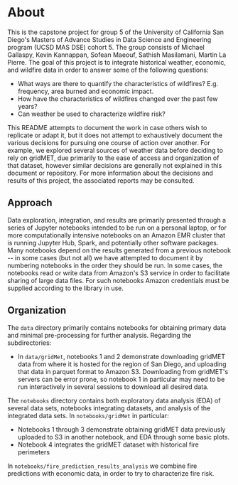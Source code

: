 # About

This is the capstone project for group 5 of the University of California San Diego's Masters of Advance Studies in Data Science and Engineering program (UCSD MAS DSE) cohort 5. 
The group consists of Michael Gallaspy, Kevin Kannappan, Sofean Maeouf, Sathish Masilamani, Martin La Pierre.
The goal of this project is to integrate historical weather, economic, and wildfire data in order to answer some of the following questions:

* What ways are there to quantify the characteristics of wildfires? E.g. frequency, area burned and economic impact.
* How have the characteristics of wildfires changed over the past few years?
* Can weather be used to characterize wildfire risk?

This README attempts to document the work in case others wish to replicate or adapt it, but it does not attempt to exhaustively document the various decisions for pursuing one course of action over another. For example, we explored several sources of weather data before deciding to rely on gridMET, due primarily to the ease of access and organization of that dataset, however similar decisions are generally not explained in this document or repository. For more information about the decisions and results of this project, the associated reports may be consulted.

## Approach

Data exploration, integration, and results are primarily presented through a series of Jupyter notebooks intended to be run on a personal laptop, or for more computationally intensive notebooks on an Amazon EMR cluster that is running Jupyter Hub, Spark, and potentially other software packages.
Many notebooks depend on the results generated from a previous notebook -- in some cases (but not all) we have attempted to document it by numbering notebooks in the order they should be run.
In some cases, the notebooks read or write data from Amazon's S3 service in order to facilitate sharing of large data files.
For such notebooks Amazon credentials must be supplied according to the library in use.

## Organization

The `data` directory primarily contains notebooks for obtaining primary data and minimal pre-processing for further analysis. Regarding the subdirectories:

* In `data/gridMet`, notebooks 1 and 2 demonstrate downloading gridMET data from where it is hosted for the region of San Diego, and uploading that data in parquet format to Amazon S3.
  Downloading from gridMET's servers can be error prone, so notebook 1 in particular may need to be run interactively in several sessions to download all desired data.


The `notebooks` directory contains both exploratory data analysis (EDA) of several data sets, notebooks integrating datasets, and analysis of the integrated data sets. In `notebooks/gridMet` in particular:

* Notebooks 1 through 3 demonstrate obtaining gridMET data previously uploaded to S3 in another notebook, and EDA through some basic plots.
* Notebook 4 integrates the gridMET dataset with historical fire perimeters

In `notebooks/fire_prediction_results_analysis` we combine fire predictions with economic data, in order to try to characterize fire risk.
